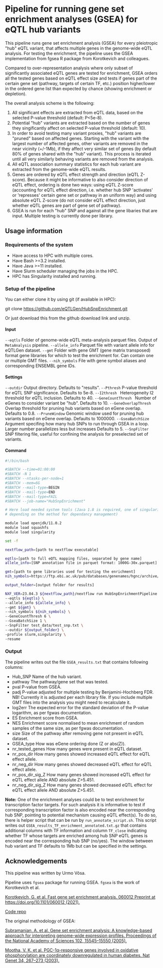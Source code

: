 # Pipeline for running gene set enrichment analyses (GSEA) for eQTL hub variants

This pipeline runs gene set enrichment analysis (GSEA) for every pleiotropic "hub" eQTL variant, that affects multiple genes in the genome-wide eQTL analysis. For testing the enrichment, the pipeline uses the GSEA implementation from fgsea R package from Korotkevich and colleagues. 

Compared to over-representation analysis where only subset of significantly associated eQTL genes are tested for enrichment, GSEA orders all the tested genes based on eQTL effect size and tests if genes part of the certain gene set (pathway, targets of certain TF, etc.) position higher/lower in the ordered gene list than expected by chance (showing enrichment or depletion). 

The overall analysis scheme is the following:

1. All significant effects are extracted from eQTL data, based on the selected P-value threshold (default: P<5e-8).
2. Potential "hub" variants are extracted based on the number of genes they singificantly affect on selected P-value threshold (default: 10).
3. In order to avoid testing many variant proxies, "hub" variants are "pruned" based on affected genes. Starting with the variant with the largest number of affected genes, other variants are removed in the near vicinity (+/-1Mb), if they affect very similar set of genes (by default 80% of genes shared with the "hub" variant). This process is iterated until all very similarly behaving variants are removed from the analysis.
4. All eQTL association summary statistics for each hub variant are extracted from the genome-wide eQTL results.
5. Genes are ordered by eQTL effect strength and direction (eQTL Z-score). Because it might be informative to also consider direction of eQTL effect, ordering is done two ways: using eQTL Z-score (accounting for eQTL effect direction, i.e. whether hub SNP 'activates' or 'represses' certain gene set or pathway in an uniform way) and using absolute eQTL Z-score (do not consider eQTL effect direction, just whether eQTL genes are part of gene set of pathway).
6. GSEA is run for each "hub" SNP and against all the gene libaries that are input. Multiple testing is currently done per library.
   
## Usage information 

### Requirements of the system

- Have access to HPC with multiple cores.
- Have Bash >=3.2 installed.
- Have Java >=11 installed.
- Have Slurm scheduler managing the jobs in the HPC.
- HPC has Singularity installed and running.

### Setup of the pipeline

You can either clone it by using git (if available in HPC):

git clone https://github.com/eQTLGen/HubSnpEnrichment.git

Or just download this from the github download link and unzip.

#### Input

`--eqtls`                       Folder of genome-wide eQTL meta-analysis parquet files. Output of `MetaAnalysis` pipeline.
`--allele_info`                 Parquet file with variant allele info for eQTLGen dataset.
`--gmt`                         Folder with gene GMT (gene matrix transposed) format gene libraries for which to test the enrichment for. Can contain one or multiple GMT files.
`--nih_symbols`                 File with gene symbol aliases and corresponding ENSEMBL gene IDs.

#### Settings

`--outdir`                    Output directory. Defaults to "results".
`--Pthresh`                   P-value threshold for eQTL SNP significance. Defaults to 5e-8.
`--I2thresh `                 Heterogeneity I2 threshold for eQTL inclusion. Defaults to 40.
`--GeneCountThresh `          Number of eGenes to consider variant be "hub". Defaults to 10.
`--GeneOverlapThresh  `       Overlap threshold for pruning hub variants based on eGene overlap. Defaults to 0.8.
`--PruneWindow`               Genomic window used for pruning hub variants based on eGene overlap. Defaults to 1000000.
`--GseaBatchSize`             Argument specifing how many hub SNPs to run through GSEA in a loop. Larger number parallelizes less but increases  Defaults to 5.
`--SnpFilter`                 SNP filtering file, useful for confining the analysis for preselected set of variants. 

#### Command

```sh
#!/bin/bash

#SBATCH --time=01:00:00
#SBATCH -N 1
#SBATCH --ntasks-per-node=1
#SBATCH --mem=6G
#SBATCH --mail-type=BEGIN
#SBATCH --mail-type=END
#SBATCH --mail-type=FAIL
#SBATCH --job-name="HubSnpEnrichment"

# Here load needed system tools (Java 1.8 is required, one of singularity or anaconda - python 2.7 are needed,
# depending on the method for dependancy management)

module load openjdk/11.0.2
module load squashfs
module load singularity

set -f

nextflow_path=[path to nextflow executable]

eqtls=[path to full eQTL mapping files, separated by gene name]
allele_info=[SNP annotation file in parquet format: 1000G-30x.parquet]

gmt=[path to gene libraries used for testing the enrichment]
nih_symbols=https://ftp.ebi.ac.uk/pub/databases/genenames/hgnc/archive/monthly/tsv/hgnc_complete_set_2023-09-01.txt

output_folder=[output folder for results]

NXF_VER=23.04.3 ${nextflow_path}/nextflow run HubSnpEnrichmentPipeline.nf \
--eqtls ${eqtls} \
--allele_info ${allele_info} \
--gmt ${gmt} \
--nih_symbols ${nih_symbols} \
--GeneCountThresh 6 \
--GseaBatchSize 1 \
--SnpFilter test_data/test_snp.txt \
--outdir ${output_folder} \
-profile slurm,singularity \
-resume
```

### Output

The pipeline writes out the file `GSEA_results.txt` that contains following columns:

- Hub_SNP           Name of the hub variant.
- pathway           The pathway/gene set that was tested.
- pval              P-value from GSEA.
- padj              P-value adjusted for multiple testing by Benjamini-Hochberg FDR. NB! Currently it is adjusted per each library file. If you include multiple GMT files into the analysis you might need to recalculate it.
- log2err           The expected error for the standard deviation of the P-value logarithm, as per fgwas documentation.
- ES                Enrichment score from GSEA.
- NES               Enrichment score normalised to mean enrichment of random samples of the same size, as per fgwas documentation.
- size              Size of the pathway after removing gene not present in eQTL dataset.
- GSEA_type         How was eGene ordering done (Z or abs(Z)).
- nr_tested_genes   How many genes were present in eQTL dataset. 
- nr_pos_dir        How many genes showed increased eQTL effect for eQTL effect allele. 
- nr_neg_dir        How many genes showed decreased eQTL effect for eQTL effect allele. 
- nr_pos_dir_sig_Z  How many genes showed increased eQTL effect for eQTL effect allele AND absolute Z>5.451. 
- nr_neg_dir_sig_Z  How many genes showed decreased eQTL effect for eQTL effect allele AND absolute Z>5.451.

**Note:** One of the enrichment analyses could be to test enrichment for transcription factor targets. For such analysis it is informative to test if corresponding transcription factor is also encoded near the corresponding hub SNP, pointing to potential mechanism causing eQTL effect(s). To do so, there is helper script that can be run by `run_annotate_script.sh`. This script writes out `GSEA_results_TF_enrichment_annotated.txt.gz` that contains additional columns with TF information and column `TF_close` indicating whether TF whose targets are enriched among hub SNP eQTL genes is encoded near the corresponding hub SNP (no/yes). The window between hub variant and TF defaults to 1Mb but can be specified in the settings.

## Acknowledgements

This pipeline was written by Urmo Võsa.

Pipeline uses `fgsea` package for running GSEA. `fgsea` is the work of Korotkevich et al.

[Korotkevich, G. et al. Fast gene set enrichment analysis. 060012 Preprint at https://doi.org/10.1101/060012 (2021).](https://www.biorxiv.org/content/10.1101/060012v3)

[Code repo](https://github.com/ctlab/fgsea/)

The original methodology of GSEA:

[Subramanian, A. et al. Gene set enrichment analysis: A knowledge-based approach for interpreting genome-wide expression profiles. Proceedings of the National Academy of Sciences 102, 15545–15550 (2005).](https://www.pnas.org/doi/10.1073/pnas.0506580102)

[Mootha, V. K. et al. PGC-1α-responsive genes involved in oxidative phosphorylation are coordinately downregulated in human diabetes. Nat Genet 34, 267–273 (2003).](https://www.nature.com/articles/ng1180)

